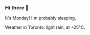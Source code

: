 ### Hi there :wave:

It's Monday! I'm probably sleeping.

Weather in Toronto: light rain, at +25°C.
